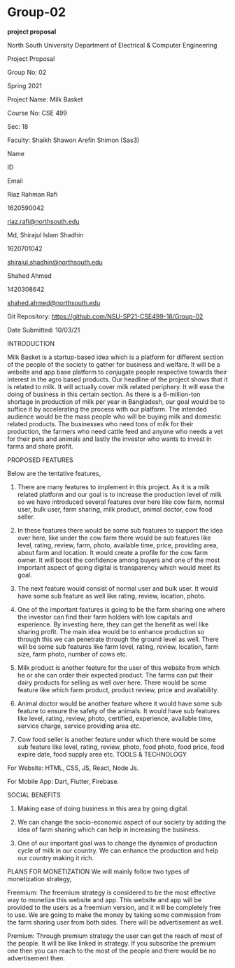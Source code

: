 # Group-02

**project proposal**  

North South University Department of Electrical & Computer Engineering



Project Proposal 

Group No: 02 

Spring 2021 

Project Name: Milk Basket 

Course No: CSE 499

Sec: 18 

Faculty: Shaikh Shawon Arefin Shimon (Sas3)

Name

ID

Email

Riaz Rahman Rafi

1620590042


riaz.rafi@northsouth.edu

Md, Shirajul Islam Shadhin

1620701042

shirajul.shadhin@northsouth.edu

Shahed Ahmed

1420308642

shahed.ahmed@northsouth.edu

Git Repository: https://github.com/NSU-SP21-CSE499-18/Group-02 

Date Submitted: 10/03/21




INTRODUCTION


Milk Basket is a startup-based idea which is a platform for different section of the people of the society to gather for business and welfare. It will be a website and app base platform to conjugate people respective towards their interest in the agro based products. Our headline of the project shows that it is related to milk. It will actually cover milk related periphery. It will ease the doing of business in this certain section. As there is a 6-million-ton shortage in production of milk per year in Bangladesh, our goal would be to suffice it by accelerating the process with our platform.
The intended audience would be the mass people who will be buying milk and domestic related products. The businesses who need tons of milk for their production, the farmers who need cattle feed and anyone who needs a vet for their pets and animals and lastly the investor who wants to invest in farms and share profit.


PROPOSED FEATURES 

Below are the tentative features, 
1. There are many features to implement in this project. As it is a milk related platform and our goal is to increase the production level of milk so we have introduced several features over here like cow farm, normal user, bulk user, farm sharing, milk product, animal doctor, cow food seller. 

 2. In these features there would be some sub features to support the idea over here, like under the cow farm there would be sub features like level, rating, review, farm, photo, available time, price, providing area, about farm and location. It would create a profile for the cow farm owner. It will boost the confidence among buyers and one of the most important aspect of going digital is transparency which would meet its goal.



3. The next feature would consist of normal user and bulk user. It would have some sub feature as well like rating, review, location, photo.





4. One of the important features is going to be the farm sharing one where the investor can find their farm holders with low capitals and experience. By investing here, they can get the benefit as well like sharing profit. The main idea would be to enhance production so through this we can penetrate through the ground level as well. There will be some sub features like farm level, rating, review, location, farm size, farm photo, number of cows etc. 
5.  Milk product is another feature for the user of this website from which he or she can order their expected product. The farms can put their dairy products for selling as well over here. There would be some feature like which farm product, product review, price and availability.
6. Animal doctor would be another feature where it would have some sub feature to ensure the safety of the animals. It would have sub features like level, rating, review, photo, certified, experience, available time, service charge, service providing area etc.
7. Cow food seller is another feature under which there would be some sub feature like level, rating, review, photo, food photo, food price, food expire date, food supply area etc.
TOOLS & TECHNOLOGY

For Website: HTML, CSS, JS, React, Node Js. 

For Mobile App: Dart, Flutter, Firebase.



 SOCIAL BENEFITS

1. Making ease of doing business in this area by going digital.


3. We can change the socio-economic aspect of our society by adding the idea of farm sharing which can help in increasing the business.
4. One of our important goal was to change the dynamics of production cycle of milk in our country. We can enhance the production and help our country making it rich. 
 
 PLANS FOR MONETIZATION
  We will mainly follow two types of monetization strategy,
  
  Freemium: The freemium strategy is considered to be the most effective way to monetize this website and app. This website and app will be provided to the users as a freemium version, and it will be completely free to use. We are going to make the money by taking some commission from the farm sharing user from both sides. There will be advertisement as well. 
  
  Premium: Through premium strategy the user can get the reach of most of the people. It will be like linked in strategy. If you subscribe the premium one then you can reach to the most of the people and there would be no advertisement then.
